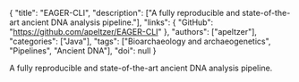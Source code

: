 {
  "title": "EAGER-CLI",
  "description": ["A fully reproducible and state-of-the-art ancient DNA analysis pipeline."],
  "links": {
    "GitHub": "https://github.com/apeltzer/EAGER-CLI"
  },
  "authors": ["apeltzer"],
  "categories": ["Java"],
  "tags": ["Bioarchaeology and archaeogenetics", "Pipelines", "Ancient DNA"],
  "doi": null
}

<!-- Generated by csv2md.R – do not edit by hand -->

A fully reproducible and state-of-the-art ancient DNA analysis pipeline.